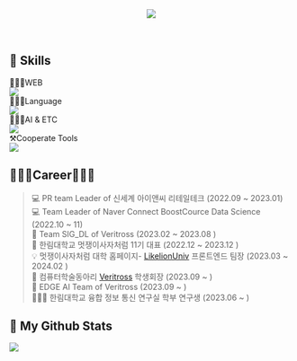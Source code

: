 <div align=center ><img src="https://readme-typing-svg.herokuapp.com?font=Oleo+Script&color=B2CABF&size=35&center=true&vCenter=true&width=404&height=53&lines=%E3%80%80%E3%80%80Hello+HwaYeong's+Github+%E3%80%80%E3%80%80"><br/><br><br> </div>


## 💪 Skills
 👩🏻‍💻WEB<br>
<img src="https://skillicons.dev/icons?i=ts,react,js,styledcomponents,vercel,jquery,html,sass &perline="/><br>
👩🏻‍💻Language<br>
<img src="https://skillicons.dev/icons?i=java,python,c &perline="/><br>
👩🏻‍💻AI & ETC <br>
<img src="https://skillicons.dev/icons?i=opencv,tensorflow,pytorch,raspberrypi,arduino, &perline="/><br>
⚒️Cooperate Tools<br>
<img src="https://skillicons.dev/icons?i=figma,github,git &perline="/><br>


## 👩🏻‍💻Career👩🏻‍💻

> 💻 PR team Leader of 신세계 아이앤씨 리테일테크 (2022.09 ~ 2023.01) <br>
> 💻 Team Leader of Naver Connect BoostCource Data Science (2022.10 ~ 11)<br>
> 🦅 Team SIG_DL of Veritross (2023.02 ~ 2023.08 ) <br>
> 🦁 한림대학교 멋쟁이사자처럼 11기 대표 (2022.12 ~ 2023.12 ) <br>
> 💡 멋쟁이사자처럼 대학 홈페이지- [LikelionUniv](https://likelion.university/) 프론트엔드 팀장 (2023.03 ~ 2024.02 )<br>
> 🦅 컴퓨터학술동아리 [Veritross](https://veritross.org/ ) 학생회장 (2023.09 ~  ) <br>
> 🦅  EDGE AI Team of Veritross (2023.09 ~  ) <br>
> 👩🏻‍🔬 한림대학교 융합 정보 통신 연구실 학부 연구생  (2023.06 ~ )<br>
    
## 🌈 My Github Stats

<img src="https://github-readme-stats.vercel.app/api?username=sanchaehwa&show_icons=true" />


